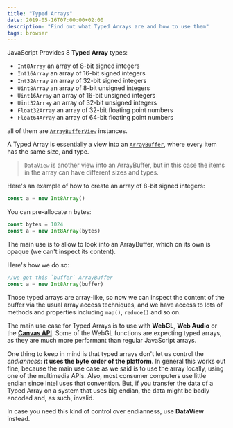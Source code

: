 ```yaml
---
title: "Typed Arrays"
date: 2019-05-16T07:00:00+02:00
description: "Find out what Typed Arrays are and how to use them"
tags: browser
---
```


JavaScript Provides 8 **Typed Array** types:

- `Int8Array` an array of 8-bit signed integers
- `Int16Array` an array of 16-bit signed integers
- `Int32Array` an array of 32-bit signed integers
- `Uint8Array` an array of 8-bit unsigned integers
- `Uint16Array` an array of 16-bit unsigned integers
- `Uint32Array` an array of 32-bit unsigned integers
- `Float32Array` an array of 32-bit floating point numbers
- `Float64Array` an array of 64-bit floating point numbers

all of them are [`ArrayBufferView`](/arraybufferview/) instances.

A Typed Array is essentially a view into an [`ArrayBuffer`](/arraybuffer/), where every item has the same size, and type.

> `DataView` is another view into an ArrayBuffer, but in this case the items in the array can have different sizes and types.

Here's an example of how to create an array of 8-bit signed integers:

```js
const a = new Int8Array()
```

You can pre-allocate n bytes:

```js
const bytes = 1024
const a = new Int8Array(bytes)
```

The main use is to allow to look into an ArrayBuffer, which on its own is opaque (we can't inspect its content).

Here's how we do so:

```js
//we got this `buffer` ArrayBuffer
const a = new Int8Array(buffer)
```

Those typed arrays are array-like, so now we can inspect the content of the buffer via the usual array access techniques, and we have access to lots of methods and properties including `map()`, `reduce()` and so on.

The main use case for Typed Arrays is to use with **WebGL**, **Web Audio** or the [**Canvas API**](/canvas/). Some of the WebGL functions are expecting typed arrays, as they are much more performant than regular JavaScript arrays.

One thing to keep in mind is that typed arrays don't let us control the *endianness*: **it uses the byte order of the platform**. In general this works out fine, because the main use case as we said is to use the array locally, using one of the multimedia APIs. Also, most consumer computers use little endian since Intel uses that convention. But, if you transfer the data of a Typed Array on a system that uses big endian, the data might be badly encoded and, as such, invalid.

In case you need this kind of control over endianness, use **DataView** instead.